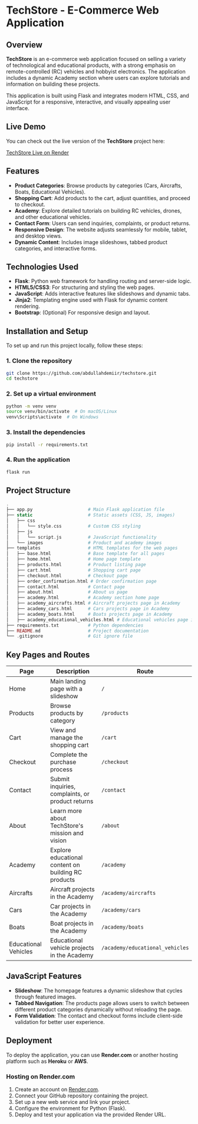 
# TechStore - E-Commerce Web Application

## Overview

**TechStore** is an e-commerce web application focused on selling a variety of technological and educational products, with a strong emphasis on remote-controlled (RC) vehicles and hobbyist electronics. The application includes a dynamic Academy section where users can explore tutorials and information on building these projects.

This application is built using Flask and integrates modern HTML, CSS, and JavaScript for a responsive, interactive, and visually appealing user interface.

## Live Demo

You can check out the live version of the **TechStore** project here:

[TechStore Live on Render](https://techstore-3s8p.onrender.com)

## Features

- **Product Categories**: Browse products by categories (Cars, Aircrafts, Boats, Educational Vehicles).
- **Shopping Cart**: Add products to the cart, adjust quantities, and proceed to checkout.
- **Academy**: Explore detailed tutorials on building RC vehicles, drones, and other educational vehicles.
- **Contact Form**: Users can send inquiries, complaints, or product returns.
- **Responsive Design**: The website adjusts seamlessly for mobile, tablet, and desktop views.
- **Dynamic Content**: Includes image slideshows, tabbed product categories, and interactive forms.

## Technologies Used

- **Flask**: Python web framework for handling routing and server-side logic.
- **HTML5/CSS3**: For structuring and styling the web pages.
- **JavaScript**: Adds interactive features like slideshows and dynamic tabs.
- **Jinja2**: Templating engine used with Flask for dynamic content rendering.
- **Bootstrap**: (Optional) For responsive design and layout.
  
## Installation and Setup

To set up and run this project locally, follow these steps:

### 1. Clone the repository

```bash
git clone https://github.com/abdullahdemiir/techstore.git
cd techstore
```

### 2. Set up a virtual environment

```bash
python -m venv venv
source venv/bin/activate  # On macOS/Linux
venv\Scripts\activate  # On Windows
```

### 3. Install the dependencies

```bash
pip install -r requirements.txt
```

### 4. Run the application

```bash
flask run
```

## Project Structure

```php
.
├── app.py                     # Main Flask application file
├── static                     # Static assets (CSS, JS, images)
│   ├── css
│   │   └── style.css          # Custom CSS styling
│   ├── js
│   │   └── script.js          # JavaScript functionality
│   └── images                 # Product and academy images
├── templates                  # HTML templates for the web pages
│   ├── base.html              # Base template for all pages
│   ├── home.html              # Home page template
│   ├── products.html          # Product listing page
│   ├── cart.html              # Shopping cart page
│   ├── checkout.html          # Checkout page
│   ├── order_confirmation.html # Order confirmation page
│   ├── contact.html           # Contact page
│   ├── about.html             # About us page
│   ├── academy.html           # Academy section home page
│   ├── academy_aircrafts.html # Aircraft projects page in Academy
│   ├── academy_cars.html      # Cars projects page in Academy
│   ├── academy_boats.html     # Boats projects page in Academy
│   ├── academy_educational_vehicles.html # Educational vehicles page in Academy
├── requirements.txt           # Python dependencies
├── README.md                  # Project documentation
└── .gitignore                 # Git ignore file
```

## Key Pages and Routes

| Page        | Description                                    | Route                  |
|-------------|------------------------------------------------|------------------------|
| Home        | Main landing page with a slideshow             | `/`                    |
| Products    | Browse products by category                    | `/products`            |
| Cart        | View and manage the shopping cart              | `/cart`                |
| Checkout    | Complete the purchase process                  | `/checkout`            |
| Contact     | Submit inquiries, complaints, or product returns| `/contact`             |
| About       | Learn more about TechStore's mission and vision | `/about`               |
| Academy     | Explore educational content on building RC products | `/academy`         |
| Aircrafts   | Aircraft projects in the Academy               | `/academy/aircrafts`   |
| Cars        | Car projects in the Academy                    | `/academy/cars`        |
| Boats       | Boat projects in the Academy                   | `/academy/boats`       |
| Educational Vehicles | Educational vehicle projects in the Academy | `/academy/educational_vehicles` |

## JavaScript Features

- **Slideshow**: The homepage features a dynamic slideshow that cycles through featured images.
- **Tabbed Navigation**: The products page allows users to switch between different product categories dynamically without reloading the page.
- **Form Validation**: The contact and checkout forms include client-side validation for better user experience.

## Deployment

To deploy the application, you can use **Render.com** or another hosting platform such as **Heroku** or **AWS**.

### Hosting on Render.com

1. Create an account on [Render.com](https://render.com/).
2. Connect your GitHub repository containing the project.
3. Set up a new web service and link your project.
4. Configure the environment for Python (Flask).
5. Deploy and test your application via the provided Render URL.
